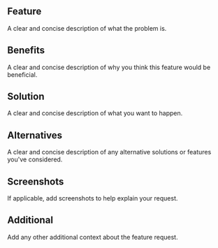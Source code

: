 ## Feature
A clear and concise description of what the problem is.

## Benefits
A clear and concise description of why you think this feature would be beneficial.

## Solution
A clear and concise description of what you want to happen.

## Alternatives
A clear and concise description of any alternative solutions or features you've considered.

## Screenshots
If applicable, add screenshots to help explain your request.

## Additional
Add any other additional context about the feature request.
